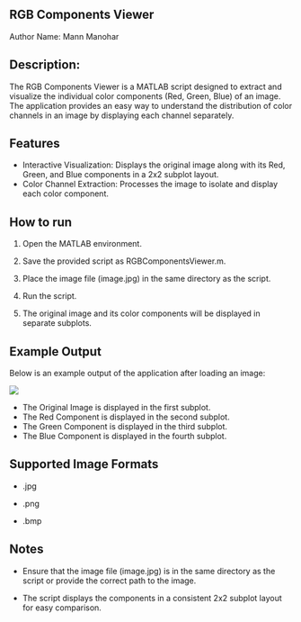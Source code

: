 





## RGB Components Viewer

Author Name: Mann Manohar



## Description: 



The RGB Components Viewer is a MATLAB script designed to extract and visualize the individual color components (Red, Green, Blue) of an image. The application provides an easy way to understand the distribution of color channels in an image by displaying each channel separately.



## Features

- Interactive Visualization: Displays the original image along with its Red, Green, and Blue components in a 2x2 subplot layout.
- Color Channel Extraction: Processes the image to isolate and display each color component.



## How to run

1. Open the MATLAB environment.

2. Save the provided script as RGBComponentsViewer.m.

3. Place the image file (image.jpg) in the same directory as the script.

4. Run the script.

6. The original image and its color components will be displayed in separate subplots.
    
## Example Output

Below is an example output of the application after loading an image:

![](https://github.com/user-attachments/assets/bf2ed3b0-ae39-4f01-81dc-c6efc6cc7e2b)

- The Original Image is displayed in the first subplot.
- The Red Component is displayed in the second subplot.
- The Green Component is displayed in the third subplot.
- The Blue Component is displayed in the fourth subplot.

## Supported Image Formats

- .jpg

- .png

- .bmp


## Notes

- Ensure that the image file (image.jpg) is in the same directory as the script or provide the correct path to the image.

- The script displays the components in a consistent 2x2 subplot layout for easy comparison.

